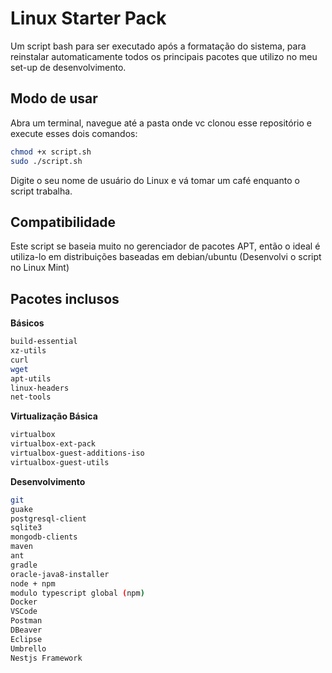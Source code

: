 # Linux Starter Pack
Um script bash para ser executado após a formatação do sistema, para reinstalar automaticamente todos os principais pacotes que utilizo no meu set-up de desenvolvimento.

## Modo de usar

Abra um terminal, navegue até a pasta onde vc clonou esse repositório e execute esses dois comandos:

```bash
chmod +x script.sh
sudo ./script.sh
```
Digite o seu nome de usuário do Linux e vá tomar um café enquanto o script trabalha.

## Compatibilidade
Este script se baseia muito no gerenciador de pacotes APT, então o ideal é utiliza-lo em distribuições baseadas em debian/ubuntu (Desenvolvi o script no Linux Mint)

## Pacotes inclusos

__Básicos__
```bash
build-essential 
xz-utils 
curl
wget
apt-utils
linux-headers
net-tools
```

__Virtualização Básica__
```bash
virtualbox
virtualbox-ext-pack
virtualbox-guest-additions-iso
virtualbox-guest-utils
```

__Desenvolvimento__
```bash
git
guake
postgresql-client
sqlite3
mongodb-clients
maven
ant
gradle
oracle-java8-installer
node + npm
modulo typescript global (npm)
Docker
VSCode
Postman
DBeaver
Eclipse
Umbrello
Nestjs Framework
```

